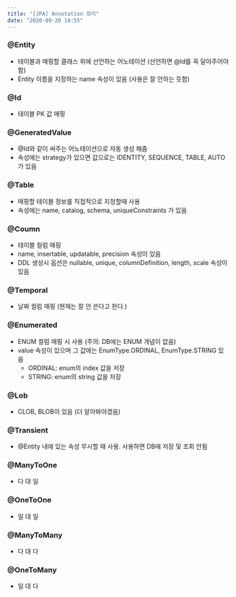 ```yaml
---
title: "[JPA] Annotation 정리"
date: "2020-09-20 14:55"
---
```


### @Entity

- 테이블과 매핑할 클래스 위에 선언하는 어노테이션 (선언하면 @Id를 꼭 달아주어야함)
- Entity 이름을 지정하는 name 속성이 있음 (사용은 잘 안하는 듯함)

### @Id

- 테이블 PK 값 매핑

### @GeneratedValue

- @Id와 같이 써주는 어노테이션으로 자동 생성 해줌
- 속성에는 strategy가 있으면 값으로는 IDENTITY, SEQUENCE, TABLE, AUTO가 있음

### @Table

- 매핑할 테이블 정보를 직접적으로 지정할때 사용
- 속성에는 name, catalog, schema, uniqueConstraints 가 있음

### @Coumn

- 테이블 컬럼 매핑
- name, insertable, updatable, precision 속성이 있음
- DDL 생성시 옵션은 nullable, unique, columnDefinition, length, scale 속성이 있음

### @Temporal

- 날짜 컬럼 매핑 (현재는 잘 안 쓴다고 한다.)

### @Enumerated

- ENUM 컬럼 매핑 시 사용 (주의: DB에는 ENUM 개념이 없음)
- value 속성이 있으며 그 값에는 EnumType.ORDINAL, EnumType.STRING 있음
  - ORDINAL: enum의 index 값을 저장
  - STRING: enum의 string 값을 저장

### @Lob

- CLOB, BLOB이 있음 (더 알아봐야겠음)

### @Transient

- @Entity 내에 있는 속성 무시할 때 사용. 사용하면 DB에 저장 및 조회 안됨

### @ManyToOne

- 다 대 일

### @OneToOne

- 일 대 일

### @ManyToMany

- 다 대 다

### @OneToMany

- 일 대 다
